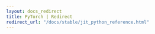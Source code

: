 ```yaml
---
layout: docs_redirect
title: PyTorch | Redirect
redirect_url: "/docs/stable/jit_python_reference.html"
---
```

